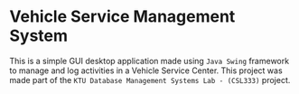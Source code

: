 # Vehicle Service Management System

This is a simple GUI desktop application made using `Java Swing` framework to manage and log activities in a Vehicle Service Center.
This project was made part of the `KTU Database Management Systems Lab - (CSL333)` project.




